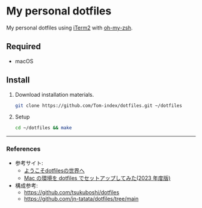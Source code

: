 # My personal dotfiles
My personal dotfiles using [iTerm2](https://iterm2.com/)
 with [oh-my-zsh](https://ohmyz.sh/).

## Required
- macOS

## Install
1. Download installation materials.
    ```bash
    git clone https://github.com/Tom-index/dotfiles.git ~/dotfiles
    ```
2. Setup
    ```bash
    cd ~/dotfiles && make
    ```

---
### References
- 参考サイト:
    - [ようこそdotfilesの世界へ](https://qiita.com/yutkat/items/c6c7584d9795799ee164)
    - [Mac の環境を dotfiles でセットアップしてみた(2023 年度版)](https://zenn.dev/tsukuboshi/articles/6e82aef942d9af)
- 構成参考:
    - <https://github.com/tsukuboshi/dotfiles>
    - <https://github.com/jn-tatata/dotfiles/tree/main>